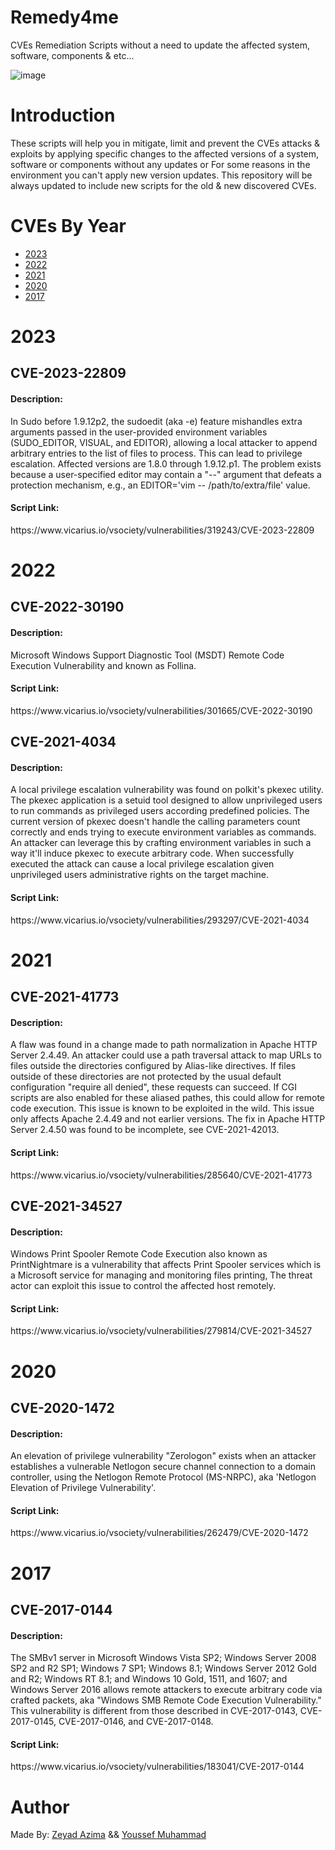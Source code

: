 # Remedy4me
CVEs Remediation Scripts without a need to update the affected system, software, components & etc...

![image](https://user-images.githubusercontent.com/62406753/218900452-fa29b867-c034-4b6f-905c-63d1b9d42715.png)


# Introduction
These scripts will help you in mitigate, limit and prevent the CVEs attacks & exploits by applying specific changes to the affected versions of a system, software or components without any updates or For some reasons in the environment you can't apply new version updates. This repository will be always updated to include new scripts for the old & new discovered CVEs. 

# CVEs By Year

- <a href="#2023">2023</a>
- <a href="#2022">2022</a>
- <a href="#2021">2021</a>
- <a href="#2020">2020</a>
- <a href="#2017">2017</a>

# 2023

## CVE-2023-22809
<h4> Description: </h4> In Sudo before 1.9.12p2, the sudoedit (aka -e) feature mishandles extra arguments passed in the user-provided environment variables (SUDO_EDITOR, VISUAL, and EDITOR), allowing a local attacker to append arbitrary entries to the list of files to process. This can lead to privilege escalation. Affected versions are 1.8.0 through 1.9.12.p1. The problem exists because a user-specified editor may contain a "--" argument that defeats a protection mechanism, e.g., an EDITOR='vim -- /path/to/extra/file' value.
<h4>Script Link:</h4> https://www.vicarius.io/vsociety/vulnerabilities/319243/CVE-2023-22809

# 2022

## CVE-2022-30190
<h4> Description: </h4>Microsoft Windows Support Diagnostic Tool (MSDT) Remote Code Execution Vulnerability and known as Follina.
<h4>Script Link:</h4> https://www.vicarius.io/vsociety/vulnerabilities/301665/CVE-2022-30190

## CVE-2021-4034
<h4> Description: </h4> A local privilege escalation vulnerability was found on polkit's pkexec utility. The pkexec application is a setuid tool designed to allow unprivileged users to run commands as privileged users according predefined policies. The current version of pkexec doesn't handle the calling parameters count correctly and ends trying to execute environment variables as commands. An attacker can leverage this by crafting environment variables in such a way it'll induce pkexec to execute arbitrary code. When successfully executed the attack can cause a local privilege escalation given unprivileged users administrative rights on the target machine.
<h4>Script Link:</h4>https://www.vicarius.io/vsociety/vulnerabilities/293297/CVE-2021-4034

# 2021

## CVE-2021-41773
<h4> Description: </h4> A flaw was found in a change made to path normalization in Apache HTTP Server 2.4.49. An attacker could use a path traversal attack to map URLs to files outside the directories configured by Alias-like directives. If files outside of these directories are not protected by the usual default configuration "require all denied", these requests can succeed. If CGI scripts are also enabled for these aliased pathes, this could allow for remote code execution. This issue is known to be exploited in the wild. This issue only affects Apache 2.4.49 and not earlier versions. The fix in Apache HTTP Server 2.4.50 was found to be incomplete, see CVE-2021-42013.
<h4>Script Link:</h4> https://www.vicarius.io/vsociety/vulnerabilities/285640/CVE-2021-41773

## CVE-2021-34527
<h4> Description: </h4> Windows Print Spooler Remote Code Execution also known as PrintNightmare is a vulnerability that affects Print Spooler services which is a Microsoft service for managing and monitoring files printing, The threat actor can exploit this issue to control the affected host remotely.
<h4>Script Link:</h4> https://www.vicarius.io/vsociety/vulnerabilities/279814/CVE-2021-34527

# 2020

## CVE-2020-1472
<h4> Description: </h4> An elevation of privilege vulnerability "Zerologon" exists when an attacker establishes a vulnerable Netlogon secure channel connection to a domain controller, using the Netlogon Remote Protocol (MS-NRPC), aka 'Netlogon Elevation of Privilege Vulnerability'.
<h4>Script Link:</h4> https://www.vicarius.io/vsociety/vulnerabilities/262479/CVE-2020-1472

# 2017

## CVE-2017-0144
<h4> Description: </h4> The SMBv1 server in Microsoft Windows Vista SP2; Windows Server 2008 SP2 and R2 SP1; Windows 7 SP1; Windows 8.1; Windows Server 2012 Gold and R2; Windows RT 8.1; and Windows 10 Gold, 1511, and 1607; and Windows Server 2016 allows remote attackers to execute arbitrary code via crafted packets, aka "Windows SMB Remote Code Execution Vulnerability." This vulnerability is different from those described in CVE-2017-0143, CVE-2017-0145, CVE-2017-0146, and CVE-2017-0148.
<h4>Script Link:</h4> https://www.vicarius.io/vsociety/vulnerabilities/183041/CVE-2017-0144

# Author
Made By: <a href="https://zeyadazima.com/">Zeyad Azima</a> && <a href="https://www.linkedin.com/in/yosef0x1/">Youssef Muhammad</a>
